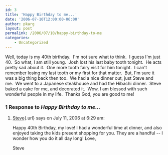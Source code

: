 ```yaml
---
id: 3
title: 'Happy Birthday to me...'
date: '2006-07-10T12:00:00-06:00'
author: pkarg
layout: post
permalink: /2006/07/10/happy-birthday-to-me
categories:
    - Uncategorized
---
```


Well, today is my 40th birthday.  I'm not sure what to think.  I guess
I'm just 40.  So what, I am still young.  Josh lost his last baby
tooth tonight.  He acts pretty sad about it.  One more tooth fairy
visit for him tonight.  I can't remember losing my last tooth or my
first for that matter.  But, I'm sure it was a big thing back then
too.  We had a nice dinner out, just Steve and me.  We went to a
Japanese steakhouse and had the Hibachi dinner.  Steve baked a cake for
me, and decorated it.  Wow, I am blessed with such wonderful people in
my life.  Thanks God, you are good to me!

### 1 Response to *Happy Birthday to me...*

1.  [Steve](http://steve.kargs.net/){.url} says on July 11, 2006 at 6:29 am:

    Happy 40th Birthday, my love! I had a wonderful time at dinner, and
    also enjoyed taking the kids present shopping for you. They are a
    handful -- I wonder how you do it all day long!
    Love,

    Steve

